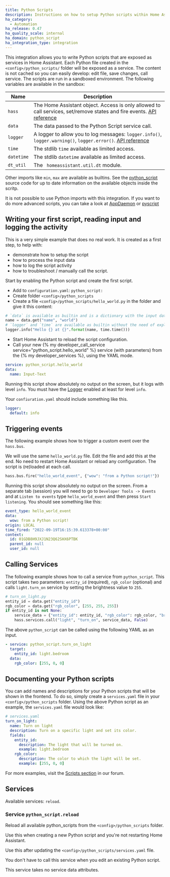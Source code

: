 ```yaml
---
title: Python Scripts
description: Instructions on how to setup Python scripts within Home Assistant.
ha_category:
  - Automation
ha_release: 0.47
ha_quality_scale: internal
ha_domain: python_script
ha_integration_type: integration
---
```


This integration allows you to write Python scripts that are exposed as services in Home Assistant. Each Python file created in the `<config>/python_scripts/` folder will be exposed as a service. The content is not cached so you can easily develop: edit file, save changes, call service. The scripts are run in a sandboxed environment. The following variables are available in the sandbox:

| Name | Description |
| ---- | ----------- |
| `hass` | The Home Assistant object. Access is only allowed to call services, set/remove states and fire events. [API reference][hass-api]
| `data` | The data passed to the Python Script service call.
| `logger` | A logger to allow you to log messages: `logger.info()`, `logger.warning()`, `logger.error()`. [API reference][logger-api]
| `time` | The stdlib `time` available as limited access.
| `datetime` | The stdlib `datetime` available as limited access.
| `dt_util` | The ` homeassistant.util.dt` module.

Other imports like `min`, `max` are available as builtins. See the [python_script](https://github.com/home-assistant/core/blob/dev/homeassistant/components/python_script/__init__.py) source code for up to date information on the available objects inside the scritp.
  

[hass-api]: /developers/development_hass_object/
[logger-api]: https://docs.python.org/3.7/library/logging.html#logger-objects

<div class='note'>

It is not possible to use Python imports with this integration. If you want to do more advanced scripts, you can take a look at [AppDaemon](https://appdaemon.readthedocs.io/en/latest/) or [pyscript](https://github.com/custom-components/pyscript)

</div>

## Writing your first script, reading input and logging the activity

This is a very simple example that does no real work.
It is created as a first step, to help with:

- demonstrate how to setup the script
- how to process the input data
- how to log the script activity
- how to troubleshoot / manually call the script.

Start by enabling the Python script and create the first script.

- Add to `configuration.yaml`: `python_script:`
- Create folder `<config>/python_scripts`
- Create a file `<config>/python_scripts/hello_world.py` in the folder and give it this content:

```python
# `data` is available as builtin and is a dictionary with the input data.
name = data.get("name", "world")
# `logger` and `time` are available as builtin without the need of explicit import.
logger.info("Hello {} at {}".format(name, time.time()))
```

- Start Home Assistant to reload the script configuration.
- Call your new {% my developer_call_service service="python_script.hello_world" %} service (with parameters) from the {% my developer_services %}, using the YAML mode. 

```yaml
service: python_script.hello_world
data:
  name: Input-Text
```

<div class='note'>

Running this script show absolutely no output on the screen, but it logs with level `info`. You must have the [Logger](/integrations/logger/) enabled at least for level `info`.

 Your `confiuration.yaml` should include something like this.
 
```yaml
logger:
  default: info
```
  
</div>

## Triggering events

The following example shows how to trigger a custom event over the `hass.bus`.

We will use the same `hello_world.py` file.
Edit the file and add this at the end.
No need to restart Home Assistant or reload any configuration.
The script is (re)loaded at each call.

```python
hass.bus.fire("hello_world_event", {"wow": "from a Python script!"})
```

Running this script show absolutely no output on the screen.
From a separate tab (session) you will need to go to `Developer Tools -> Events` and at `Listen to events` type `hello_world_event` and then press `Start listening`.
You should see something like this:

```yaml
event_type: hello_world_event
data:
  wow: from a Python script!
origin: LOCAL
time_fired: "2022-09-19T16:15:39.613378+00:00"
context:
  id: 01GDB8H9JXJ1N23Q62SHX6PTBK
  parent_id: null
  user_id: null
```

## Calling Services

The following example shows how to call a service from `python_script`. This script takes two parameters: `entity_id` (required), `rgb_color` (optional) and calls `light.turn_on` service by setting the brightness value to `255`.

```python
# turn_on_light.py
entity_id = data.get("entity_id")
rgb_color = data.get("rgb_color", [255, 255, 255])
if entity_id is not None:
    service_data = {"entity_id": entity_id, "rgb_color": rgb_color, "brightness": 255}
    hass.services.call("light", "turn_on", service_data, False)
```

The above `python_script` can be called using the following YAML as an input.

```yaml
- service: python_script.turn_on_light
  target:
    entity_id: light.bedroom
  data:
    rgb_color: [255, 0, 0]
```

## Documenting your Python scripts

You can add names and descriptions for your Python scripts that will be shown in the frontend. To do so, simply create a `services.yaml` file in your `<config>/python_scripts` folder. Using the above Python script as an example, the `services.yaml` file would look like:

```yaml
# services.yaml
turn_on_light:
  name: Turn on light
  description: Turn on a specific light and set its color.
  fields:
    entity_id:
      description: The light that will be turned on.
      example: light.bedroom
    rgb_color:
      description: The color to which the light will be set.
      example: [255, 0, 0]
```

For more examples, visit the [Scripts section](https://community.home-assistant.io/c/projects/scripts) in our forum.

## Services

Available services: `reload`.

### Service `python_script.reload`

Reload all available python_scripts from the `<config>/python_scripts` folder.

Use this when creating a new Python script and you're not restarting Home Assistant.

Use this after updating the `<config>/python_scripts/services.yaml` file. 

You don't have to call this service when you edit an existing Python script.

This service takes no service data attributes.
